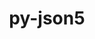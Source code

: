 ---
title: "py-json5"
layout: cache
categories: [package, v0.18.0]
meta: {"versions": ["0.9.6"], "compilers": ["gcc@=7.5.0"], "oss": ["ubuntu18.04"], "platforms": ["linux"], "targets": ["x86_64"], "stacks": ["data-vis-sdk", "e4s", "root"], "num_specs": 2, "num_specs_by_stack": {"root": 2, "data-vis-sdk": 1, "e4s": 1}}
spec_details: [{"hash": "sw74ueqnfctllah4t2x7d6kzwdmrryaq", "compiler": "gcc@=7.5.0", "versions": ["0.9.6"], "os": "ubuntu18.04", "platform": "linux", "target": "x86_64", "variants": [], "stacks": ["root", "data-vis-sdk"], "size": "-", "tarball": "https://binaries.spack.io/v0.18.0/build_cache/linux-ubuntu18.04-x86_64/gcc-7.5.0/py-json5-0.9.6/linux-ubuntu18.04-x86_64-gcc-7.5.0-py-json5-0.9.6-sw74ueqnfctllah4t2x7d6kzwdmrryaq.spack"}, {"hash": "rmefbxhye7nlqzx4eqefxzfsi7u5stpj", "compiler": "gcc@=7.5.0", "versions": ["0.9.6"], "os": "ubuntu18.04", "platform": "linux", "target": "x86_64", "variants": [], "stacks": ["e4s", "root"], "size": "-", "tarball": "https://binaries.spack.io/v0.18.0/build_cache/linux-ubuntu18.04-x86_64/gcc-7.5.0/py-json5-0.9.6/linux-ubuntu18.04-x86_64-gcc-7.5.0-py-json5-0.9.6-rmefbxhye7nlqzx4eqefxzfsi7u5stpj.spack"}]
---